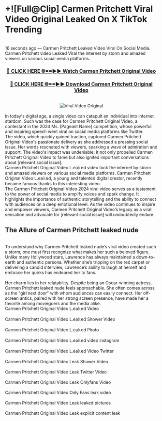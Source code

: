 # +![Full@Clip] Carmen Pritchett Viral Video Original Leaked On X TikTok Trending
<br>
16 seconds ago — Carmen Pritchett Leaked Video Viral On Social Media. Carmen Pritchett video Leaked Viral the internet by storm and amazed viewers on various social media platforms.
<br>
<div align="center">
<h3><a href="https://bestclip.site?title=Carmen_Pritchett&ref=git" rel="nofollow">🔴 CLICK HERE 🌐==►► Watch Carmen Pritchett Original Video</a></h3>
<h3><a href="https://bestclip.site?title=Carmen_Pritchett&ref=git" rel="nofollow">🔴 CLICK HERE 🌐==►► Download Carmen Pritchett Original Video</a></h3>
<br>
<a href="https://bestclip.site?title=Carmen_Pritchett&ref=git" rel="nofollow" data-target="animated-image.originalLink"><img src="https://i.ibb.co.com/xMMVF88/686577567.gif" alt="Viral Video Original" style="max-width: 100%; display: inline-block;" data-target="animated-image.originalImage"></a>
</div>
<br>
In today's digital age, a single video can catapult an individual into internet stardom. Such was the case for Carmen Pritchett Original Video, a contestant in the 2024 Ms. [Pageant Name] competition, whose powerful and inspiring speech went viral on social media platforms like Twitter.
<br>
The video, which quickly gained traction, captured Carmen Pritchett Original Video's passionate delivery as she addressed a pressing social issue. Her words resonated with viewers, sparking a wave of admiration and support. The video's impact was undeniable; it not only propelled Carmen Pritchett Original Video to fame but also ignited important conversations about [relevant social issue].
<br>
Carmen Pritchett Original Video L.ea𝚔ed video took the internet by storm and amazed viewers on various social media platforms. Carmen Pritchett Original Video L.ea𝚔ed, a young and talented digital creator, recently became famous thanks to this interesting video.
<br>
The Carmen Pritchett Original Video 2024 viral video serves as a testament to the power of social media to amplify voices and spark change. It highlights the importance of authentic storytelling and the ability to connect with audiences on a deep emotional level. As the video continues to inspire and empower viewers, Carmen Pritchett Original Video's legacy as a viral sensation and advocate for [relevant social issue] will undoubtedly endure.
<br>
<h2>The Allure of Carmen Pritchett leaked nude</h2>
<br>
To understand why Carmen Pritchett leaked nude’s viral video created such a storm, one must first recognize what makes her such a beloved figure. Unlike many Hollywood stars, Lawrence has always maintained a down-to-earth and authentic persona. Whether she’s tripping on the red carpet or delivering a candid interview, Lawrence’s ability to laugh at herself and embrace her quirks has endeared her to fans.
<br><br>
Her charm lies in her relatability. Despite being an Oscar-winning actress, Carmen Pritchett leaked nude feels approachable. She often comes across as the "girl next door" with whom audiences can easily connect. Her off-screen antics, paired with her strong screen presence, have made her a favorite among moviegoers and the media alike.
<br>
Carmen Pritchett Original Video L.ea𝚔ed Video
<br><br>
Carmen Pritchett Original Video L.ea𝚔ed Shower Video
<br><br>
Carmen Pritchett Original Video L.ea𝚔ed Photo
<br><br>
Carmen Pritchett Original Video L.ea𝚔ed video instagram
<br><br>
Carmen Pritchett Original Video L.ea𝚔ed Video Twitter
<br><br>
Carmen Pritchett Original Video Leak Shower Video
<br><br>
Carmen Pritchett Original Video Leak Twitter Video
<br><br>
Carmen Pritchett Original Video Leak Onlyfans Video
<br><br>
Carmen Pritchett Original Video Only Fans leak video
<br><br>
Carmen Pritchett Original Video Leak leaked pictures
<br><br>
Carmen Pritchett Original Video Leak explicit content leak